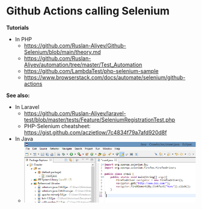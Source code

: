 # Github Actions calling Selenium

**Tutorials**

- In PHP
  - https://github.com/Ruslan-Aliyev/Github-Selenium/blob/main/theory.md
  - https://github.com/Ruslan-Aliyev/automation/tree/master/Test_Automation
  - https://github.com/LambdaTest/php-selenium-sample
  - https://www.browserstack.com/docs/automate/selenium/github-actions

**See also:**

- In Laravel
  - https://github.com/Ruslan-Aliyev/laravel-test/blob/master/tests/Feature/SeleniumRegistrationTest.php
  - PHP-Selenium cheatsheet: https://gist.github.com/aczietlow/7c4834f79a7afd920d8f
- In Java
  - ![](/Illustrations/ref_java_selenium.png)
